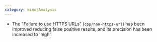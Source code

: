 ```yaml
---
category: minorAnalysis
---
```

* The "Failure to use HTTPS URLs" (`cpp/non-https-url`) has been improved reducing false positive results, and its precision has been increased to 'high'.
